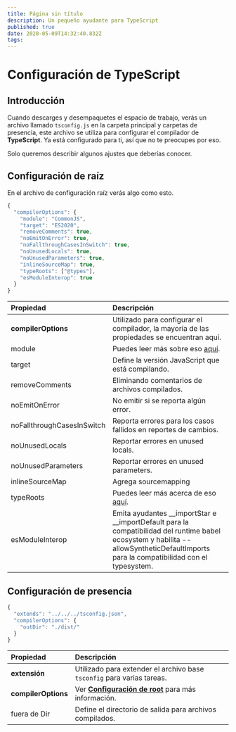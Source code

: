 ```yaml
---
title: Página sin título
description: Un pequeño ayudante para TypeScript
published: true
date: 2020-05-09T14:32:40.832Z
tags:
---
```


# Configuración de TypeScript

## Introducción

Cuando descarges y desempaquetes el espacio de trabajo, verás un archivo llamado `tsconfig.js` en la carpeta principal y carpetas de presencia, este archivo se utiliza para configurar el compilador de **TypeScript**. Ya está configurado para ti, así que no te preocupes por eso.

Solo queremos describir algunos ajustes que deberías conocer.

## Configuración de raíz

En el archivo de configuración raíz verás algo como esto.

```javascript
{
  "compilerOptions": {
    "module": "CommonJS",
    "target": "ES2020",
    "removeComments": true,
    "noEmitOnError": true,
    "noFallthroughCasesInSwitch": true,
    "noUnusedLocals": true,
    "noUnusedParameters": true,
    "inlineSourceMap": true,
    "typeRoots": ["@types"],
    "esModuleInterop": true
  }
}
```

| Propiedad                  | Descripción                                                                                                                                                                               |
|:-------------------------- |:----------------------------------------------------------------------------------------------------------------------------------------------------------------------------------------- |
| **compilerOptions**        | Utilizado para configurar el compilador, la mayoría de las propiedades se encuentran aquí.                                                                                                |
| module                     | Puedes leer más sobre eso [aquí](https://www.typescriptlang.org/docs/handbook/modules.html).                                                                                              |
| target                     | Define la versión JavaScript que está compilando.                                                                                                                                         |
| removeComments             | Eliminando comentarios de archivos compilados.                                                                                                                                            |
| noEmitOnError              | No emitir si se reporta algún error.                                                                                                                                                      |
| noFallthroughCasesInSwitch | Reporta errores para los casos fallidos en reportes de cambios.                                                                                                                           |
| noUnusedLocals             | Reportar errores en unused locals.                                                                                                                                                        |
| noUnusedParameters         | Reportar errores en unused parameters.                                                                                                                                                    |
| inlineSourceMap            | Agrega sourcemapping                                                                                                                                                                      |
| typeRoots                  | Puedes leer más acerca de eso [aquí](https://www.typescriptlang.org/docs/handbook/tsconfig-json.html#types-typeroots-and-types).                                                          |
| esModuleInterop            | Emita ayudantes __importStar e __importDefault para la compatibilidad del runtime babel ecosystem y habilita --allowSyntheticDefaultImports para la compatibilidad con el typesystem. |

## Configuración de presencia

```javascript
{
  "extends": "../../../tsconfig.json",
  "compilerOptions": {
    "outDir": "./dist/"
  }
}
```

| Propiedad           | Descripción                                                                                      |
|:------------------- |:------------------------------------------------------------------------------------------------ |
| **extensión**       | Utilizado para extender el archivo base `tsconfig` para varias tareas.                           |
| **compilerOptions** | Ver [**Configuración de root**](/dev/presence/tsconfig#root-configuration) para más información. |
| fuera de Dir        | Define el directorio de salida para archivos compilados.                                         |
